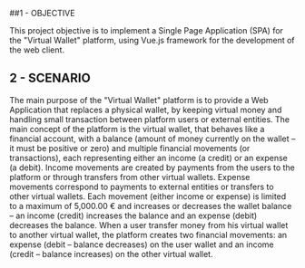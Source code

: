 
##1 - OBJECTIVE

This project objective is to implement a Single Page Application (SPA) for the "Virtual Wallet" platform, using Vue.js framework for the development of the web client.

## 2 - SCENARIO

The main purpose of the "Virtual Wallet" platform is to provide a Web Application that replaces a physical wallet, by keeping virtual money and handling small transaction between platform users or external entities. 
The main concept of the platform is the virtual wallet, that behaves like a financial account, with a balance (amount of money currently on the wallet – it must be positive or zero) and multiple financial movements (or transactions), each representing either an income (a credit) or an expense (a debit). Income movements are created by payments from the users to the platform or through transfers from other virtual wallets. 
Expense movements correspond to payments to external entities or transfers to other virtual wallets. 
Each movement (either income or expense) is limited to a maximum of 5,000.00 € and increases or decreases the wallet balance – an income (credit) increases the balance and an expense (debit) decreases the balance. When a user transfer money from his virtual wallet to another virtual wallet, the platform creates two financial movements: an expense (debit – balance decreases) on the user wallet and an income (credit – balance increases) on the other virtual wallet.
